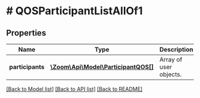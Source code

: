 # # QOSParticipantListAllOf1

## Properties

Name | Type | Description | Notes
------------ | ------------- | ------------- | -------------
**participants** | [**\Zoom\Api\Model\ParticipantQOS[]**](ParticipantQOS.md) | Array of user objects. | [optional] 

[[Back to Model list]](../../README.md#documentation-for-models) [[Back to API list]](../../README.md#documentation-for-api-endpoints) [[Back to README]](../../README.md)


